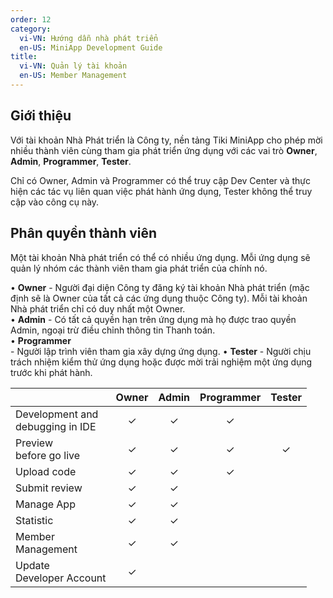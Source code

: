 ```yaml
---
order: 12
category:
  vi-VN: Hướng dẫn nhà phát triển 
  en-US: MiniApp Development Guide
title: 
  vi-VN: Quản lý tài khoản
  en-US: Member Management
---
```


## Giới thiệu

Với tài khoản Nhà Phát triển là Công ty, nền tảng Tiki MiniApp cho phép mời nhiều thành viên cùng tham gia phát triển ứng dụng với các vai trò **Owner**, **Admin**, **Programmer**, **Tester**.

Chỉ có Owner, Admin và Programmer có thể truy cập Dev Center và thực hiện các tác vụ liên quan việc phát hành ứng dụng, Tester không thể truy cập vào công cụ này.

## Phân quyền thành viên

Một tài khoản Nhà phát triển có thể có nhiều ứng dụng. Mỗi ứng dụng sẽ quản lý nhóm các thành viên tham gia phát triển của chính nó.

  • **Owner** - Người đại diện Công ty đăng ký tài khoản Nhà phát triển (mặc định sẽ là Owner của tất cả các ứng dụng thuộc Công ty). Mỗi tài khoản Nhà phát triển chỉ có duy nhất một Owner.<br/>
  • **Admin** - Có tất cả quyền hạn trên ứng dụng mà họ được trao quyền Admin, ngoại trừ điều chỉnh thông tin Thanh toán.<br/>
  • **Programmer** <br/> - Người lập trình viên tham gia xây dựng ứng dụng.
  • **Tester** - Người chịu trách nhiệm kiểm thử ứng dụng hoặc được mời trải nghiệm một ứng dụng trước khi phát hành.

| | Owner | Admin | Programmer | Tester |
| --- | :-: | :-: |:-: | :-: |
| Development and<br/>debugging in IDE | ✓ | ✓ | ✓ |  |
| Preview <br/>before go live | ✓ | ✓ | ✓ | ✓ |
| Upload code | ✓ | ✓ | ✓ |  |
| Submit review | ✓ | ✓ |  |  |
| Manage App | ✓ | ✓ |  |  |
| Statistic | ✓ | ✓ |  |  |
| Member<br/>Management | ✓ | ✓ |  |  |
| Update<br/>Developer Account | ✓ |  |  |  |